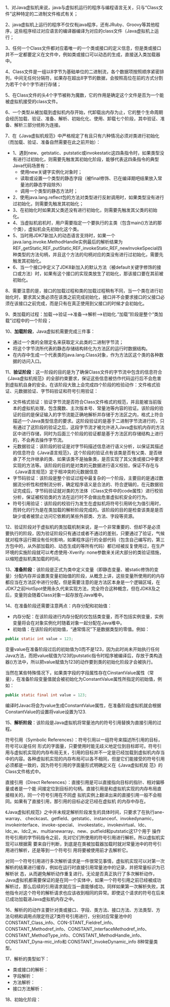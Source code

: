 1、对Java虚拟机来说，java与虚拟机运行的程序与编程语言无关，只与“Class文件”这种特定的二进制文件格式有关；

2、java虚拟机上运行的程序不仅仅有java程序，还有JRuby、Groovy等其他程序，这些程序经过对应语言的编译器编译为对应的class文件（Java虚拟机上运行；

3、任何一个Class文件都对应着唯一的一个类或接口的定义信息，但是类或接口并不一定都要定义在文件中，例如类或接口可以动态的生成，直接送入类加载器中。

4、Class文件是一组以8字节为基础单位的二进制流，各个数据项按照顺序紧密排列，中间无任何分隔符，如果存在超出8字节的数据，会按照高位在前的方式分割为若干个8个字节进行存储；

5、在Class文件的头4个字节被称为魔数，它的作用是确定这个文件是否为一个能被虚拟机接受的class文件。

6、一个类型从被加载到虚拟机内存开始，代卸载出内存为止，它的整个生命周期会经历加载、验证、准备、解析、初始化化、使用、卸载七个阶段，其中验证、准备、解析三部分统称为连接。

7、在《Java虚拟机规范》中严格规定了有且只有六种情况必须对类进行初始化（而加载、验证、准备自然需要在此之前开始）：

- 1、遇到new、getstatic、putstatic或invokestatic这四条指令时，如果类型没有进行过初始化，则需要先触发其初始化阶段，能够代表这四条指令的典型Java代码场景有：
  - 使用new关键字实例化对象时；
  - 读取或设置一个类型的静态字段（被final修饰、已在编译期吧结果放入常量池的静态字段除外）
  - 调用一个类型的静态方法时；     
- 2、使用java.lang.reflect包的方法对类型进行反射调用时，如果类型没有进行过初始化，则需要先触发其初始化；
- 3、在初始化时如果其父类还没有进行初始化，则需要先触发其父类的初始化。
- 4、当虚拟机宕机时，用户需要指定一个要执行的主类（包含main()方法的那个类），虚拟机会先初始化这个类。
- 5、当时用JDK7新加入的动态语言支持时，如果一个java.lang.invoke.MethodHandle实例最后的解析结果为REF_getStatic,REF_putStatic,REF_invokeStatic,REF_newInvokeSpecial四种类型的方法句柄，并且这个方法的句柄对应的类没有进行过初始化，需要先触发其初始化。
- 6、当一个接口中定义了JDK8新加入的默认方法（被default关键字修饰的接口或方法）时，如果有这个接口的实现类放生了初始化，那该接口要在其前被初始化。

8、需要注意的是，接口的加载过程和类的加载过程稍有不同，当一个类在进行初始化时，要求其父类必须在该类之前完成初始化，接口并不会要求接口的父接口必须在该接口之前完成，而是只有在真正使用到父接口的时候才会初始化。

9、类加载的过程：加载-->验证-->准备-->解析-->初始化.“加载”阶段是整个“类加载”过程中的一个阶段；

10、**加载阶段**，Java虚拟机需要完成三件事：

- 通过一个类的全限定名来获取定义此类的二进制字节流；
- 将这个字节流所代表的静态存储结构转化为方法区的运行时数据结构。
- 在内存中生成一个代表类的java.lang.Class对象，作为方法区这个类的各种数据的访问入口。

11、**验证阶段**：这一阶段的目的是为了确保Class文件的字节流中包含的信息符合《Java虚拟机规范》的全部约束要求，保证这些信息被仿作代码运行后不会危害到虚拟机自身的安全。在该阶段大致上会完成四个阶段的检验动作：文件格式验证、元数据验证、字节码验证和符号引用验证：

- 文件格式验证：验证字节流是否符合Class文件格式的规范，并且能被当前版本的虚拟机处理，包含魔数、主次版本号、常量池等内容的验证。该阶段的验证的目的是保证输入的字节流能正确地解析并存储于方法区之内，格式上符合描述一个Java类型信息的要求。这阶段验证的是基于二进制字节流进行的，只有通过了这阶段的验证之后，这段字节流才被允许进入Java虚拟机内存的方法区中进行存储，同时为后面三个阶段的验证都是基于方法区的存储结构上进行的，不会再去操作字节流。
- 元数据验证：该阶段的验证是对字节码描述信息进行语义分析，以保证其描述的信息符合《Java语言规范》，这个阶段的验证点有该类是否有父类、是否继承了不允许继承的类、如果该类不是抽象类，是否实现了其父类或接口中要求实现的方法等。该阶段的目的是对类的元数据进行语义校验，保证不存在与《Java语言规范》定于相冲突的元数据信息
- 字节码验证：该阶段是整个验证过程中最复杂的一个阶段，主要目的是通过数据流分析性和控制流分析，确定程序语义是合法的、符合逻辑的，在元数据验证完成后，字节码验证就对类的方法体（Class文件中的code属性）进行校验分析，保证被校验类的方法在运行时不会做出危害虚拟机安全的行为。
- 符号引用验证：该阶段的校验行为发生在虚拟机将符号引用转化为值引用时，而转化的行为是在类加载的解析阶段完成的。该阶段的目的是检查该类是是否缺少或者被禁止访问它依赖的某些外部类、方法、字段等资源。

12、验证阶段对于虚拟机的类加载机制来说，是一个非常重要的、但却不是必须要执行的阶段，因为验证阶段只有通过或者不通过的差别，只要通过了验证，气候就对程序运行期没有任何影响，如果程序运行的全部代码（包含自己编写的，第三方包中的，从外部加载的、动态生成的等所有代码）都已经被反复使用过，在生产环境的实施阶段就可以考虑使用-Xverify: none参数来关闭大部分的类验证措施，以缩短虚拟机类加载的时间。

13、**准备阶段**：该阶段是正式为类中定义变量（即静态变量、被static修饰的变量）分配内存并设置类变量初始值的阶段，从概念上讲，这些变量所使用的的内存都应当在方法区中进行分配，但是需要注意的是方法区本身是一个逻辑区域，在JDK7之前HotSpot使用永久代来实现方法，完全符合这种概念，但在JDK8及之后，变量则会随着Class对象一起存放在Java堆中。

14、在准备阶段还需要注意两点：内存分配和初始值：

- 内存分配：在该阶段进行内存分配的仅包括类变量，而不包括实例变量，实例变量将会在对象实例化时随着对象一起分配在Java堆中。
- 初始值：在该阶段的初始值，“通常情况”下是数据类型的零值。例如：

```java
public static int value = 123;
```

变量value在准备阶段过后的初始值为0而不是123，因为此时尚未开始执行任何Java方法，而把value赋值为123的putstatic指令时程序被编译后，存放于类构造器<clinit>()方法中，所以把value赋值为123的动作要到类的初始化阶段才会被执行。

当然在某些特殊情况下，如果类字段的字段属性存在CinstantValue属性（常量），在准备阶段变量值就会被初始化为ConstantValue属性所指定的初始值，例如：

```java
public static final int value = 123;
```

编译时Javac将会为value生成ConstantValue属性，在准备阶段虚拟机就会根据ConstantValue的设置将value设置为123.

15、**解析阶段**：该阶段是Java虚拟机将常量池内的符号引用替换为直接引用的过程。

符号引用（Symbolic References）：符号引用以一组符号来描述所引用的目标，符号可以是任何 形式的字面量，只要使用时能无歧义地定位到目标即可。符号引用与虚拟机实现的内存布局无关，引用的目标并不一定是已经加载到虚拟机内存当中的内容。各种虚拟机实现的内存布局可以各不相同，但是它们能接受的符号引用必须都是一致的，因为符号引用的字面量形式明确定义在《Java虚拟机规 范》的Class文件格式中。

直接引用（Direct References）：直接引用是可以直接指向目标的指针、相对偏移量或者是一个能 间接定位到目标的句柄。直接引用是和虚拟机实现的内存布局直接相关的，同一个符号引用在不同虚 拟机实例上翻译出来的直接引用一般不会相同。如果有了直接引用，那引用的目标必定已经在虚拟机 的内存中存在。

《Java虚拟机规范》之中并未规定解析阶段发生的具体时间，只要求了在执行ane-warray、 checkcast、getfield、getstatic、instanceof、invokedynamic，invokeinterface、invoke-special、 invokestatic，invokevirtual、ldc、ldc_w、ldc2_w、multianewarray、new、putfield和putstatic这17个用于 操作符号引用的字节码指令之前，先对它们所使用的符号引用进行解析。所以虚拟机实现可以根据需 要来自行判断，到底是在类被加载器加载时就对常量池中的符号引用进行解析，还是等到一个符号引 用将要被使用前才去解析它。

对同一个符号引用进行多次解析请求是一件很常见事情，虚拟机实现可以对第一次解析的结果进行缓存，例如在运行时直接引用常量池中的记录，并把常量标识为已解析状 态，从而避免解析动作重复进行。无论是否真正执行了多次解析动作，Java虚拟机都需要保证的是在同一个实体中，如果一个符号引用之前已经被成功解析过，那么后续的引用请求就应当一直能够成功，同样如果第一次解析失败，其他指令对这个符号的解析请求也应该收到相同的异常。即使这个请求的符号在后来已成功加载进Java虚拟机内存之中。

16、解析的的动作主要针对类或接口、字段、类方法、接口方法、方法类型、方法句柄和调用点限定符这7类符号引用进行，分别对应常量池中的CONSTANT_Class_info、CON-STANT_Fieldref_info、 CONSTANT_Methodref_info、CONSTANT_InterfaceMethodref_info、 CONSTANT_MethodType_info、CONSTANT_MethodHandle_info、CONSTANT_Dyna-mic_info和 CONSTANT_InvokeDynamic_info 8种常量类型。

17、解析的类型如下：

- 类或接口的解析：
- 字段解析：
- 方法解析：
- 接口方法解析：

18、初始化阶段：